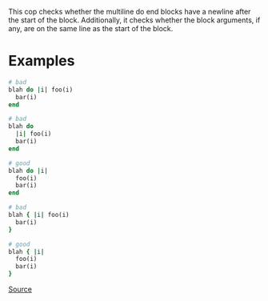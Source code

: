 
This cop checks whether the multiline do end blocks have a newline
after the start of the block. Additionally, it checks whether the block
arguments, if any, are on the same line as the start of the block.

# Examples

```ruby
# bad
blah do |i| foo(i)
  bar(i)
end

# bad
blah do
  |i| foo(i)
  bar(i)
end

# good
blah do |i|
  foo(i)
  bar(i)
end

# bad
blah { |i| foo(i)
  bar(i)
}

# good
blah { |i|
  foo(i)
  bar(i)
}
```

[Source](http://www.rubydoc.info/gems/rubocop/RuboCop/Cop/Layout/MultilineBlockLayout)